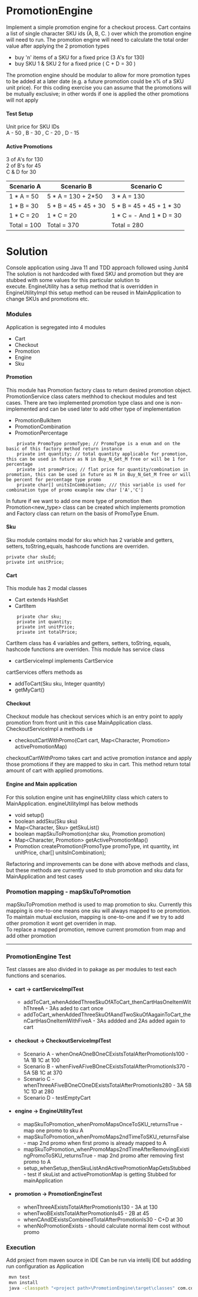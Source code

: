 # PromotionEngine
Implement a simple promotion engine for a checkout process. Cart contains a list of single character SKU ids (A, B, C.	) over which the promotion engine will need to run.
The promotion engine will need to calculate the total order value after applying the 2 promotion types

* buy 'n' items of a SKU for a fixed price (3 A's for 130)
* buy SKU 1 & SKU 2 for a fixed price ( C + D = 30 )

The promotion engine should be modular to allow for more promotion types to be added at a later date (e.g. a future promotion could be x% of a SKU unit price). For this coding exercise you can assume that the promotions will be mutually exclusive; in other words if one is applied the other promotions will not apply

#### Test Setup
Unit price for SKU IDs <br />
 A - 50   ,    B  - 30    ,    C - 20    ,    D - 15   

#### Active Promotions<br />
3 of A's for 130<br />
2 of B's for 45 <br />
C & D for 30<br />

|Scenario A |  Scenario B | Scenario C | 
| ------------ | ------------ | ------------ |
|  1 * A = 50  | 5 * A = 130 + 2*50  |  3 * A = 130  |
|  1 * B = 30 |  5 * B = 45 + 45 + 30  |  5 * B = 45 + 45 + 1 * 30  |
|  1 * C = 20 |  1 * C = 20  |  1 * C = - And 1 * D = 30 |
|  Total = 100  |  Total = 370  | Total = 280  |
# Solution
Console application using Java 11 and TDD approach followed using Junit4<br/>
The solution is not hardcoded with fixed SKU and promotion but they are stubbed with some values for this particular solution to execute. EngineUtility has a setup method that is overridden in EngineUtilityImpl this setup method can be reused in MainApplication to change SKUs and promotions etc.
### Modules
Application is segregated into 4 modules
* Cart
* Checkout
* Promotion
* Engine
* Sku
#### Promotion
This module has Promotion factory class to return desired promotion object. PromotionService class caters methhod to checkout modules and test cases.
There are two implemented promotion type class and one is non-implemented and can be used later to add other type of implementation
* PromotionBulkItem
* PromotionCombination
* PromotionPercentage <br />
````
    private PromoType promoType; // PromoType is a enum and on the basic of this factory method return instance
    private int quantity; // total quantity applicable for promotion, this can be used in future as N in Buy_N_Get_M free or will be 1 for percentage
    private int promoPrice; // flat price for quantity/combination in promotion, this can be used in future as M in Buy_N_Get_M free or will be percent for percentage type promo
    private char[] unitsInCombination; /// this variable is used for combination type of promo example new char ['A','C']
````
In future if we want to add one more type of promotion then Promotion<new_type> class can be created which implements promotion
and Factory class can return on the basis of PromoType Enum.
#### Sku
Sku module contains modal for sku which has 2 variable and getters, setters, toString,equals, hashcode functions are overriden.
````
private char skuId;
private int unitPrice;
````
#### Cart
This module has 2 modal classes
* Cart extends HashSet<CartItem>
* CartItem <br />
````
    private char sku;
    private int quantity;
    private int unitPrice;
    private int totalPrice;
`````
CartItem class has 4 variables and getters, setters, toString, equals, hashcode functions are overriden.
This module has service class

* cartServiceImpl implements CartService <br />

cartServices offers methods as

* addToCart(Sku sku, Integer quantity)
* getMyCart()
#### Checkout
Checkout module has checkout services which is an entry point to apply promotion from front unit in this case MainApplication class. CheckoutServiceImpl a methods i.e
* checkoutCartWithPromo(Cart cart, Map<Character, Promotion> activePromotionMap)

checkoutCartWithPromo takes cart and active promotion instance and apply those promotions if they are mapped to sku in cart. This method return total amount of cart with applied  promotions.
#### Engine and Main application
For this solution engine unit has engineUtility class which caters to MainApplication. engineUtilityImpl has below methods
* void setup() 
* boolean addSku(Sku sku)
* Map<Character, Sku> getSkuList()
* boolean mapSkuToPromotion(char sku, Promotion promotion)
* Map<Character, Promotion> getActivePromotionMap()
* Promotion createPromotion(PromoType promoType, int quantity, int unitPrice, char[] unitsInCombination);

Refactoring and improvements can be done with above methods and class, but these methods are currently used to stub promotion and sku data for MainApplication and test cases<br/>
### Promotion mapping - mapSkuToPromotion 
mapSkuToPromotion method is used to map promotion to sku. Currently this mapping is one-to-one means one sku will always mapped to oe promotion.<br/>
To maintain mutual exclusion, mapping is one-to-one and if we try to add other promotion it wont get overriden in map.<br/>
To replace a mapped promotion, remove current promotion from map and add other promotion
_____________________________________
### PromotionEngine Test
Test classes are also divided in to pakage as per modules to test each functions and scenarios.
* #### cart -> cartServiceImplTest <br/>
  * addToCart_whenAddedThreeSkuOfAToCart_thenCartHasOneItemWithThreeA - 3As aded to cart once 
  * addToCart_whenAddedThreeSkuOfAandTwoSkuOfAagainToCart_thenCartHasOneItemWithFiveA - 3As addded and 2As added again to cart
* #### checkout -> CheckoutServiceImplTest <br/>
  * Scenario A - whenOneAOneBOneCExistsTotalAfterPromotionIs100  - 1A 1B 1C at 100
  * Scenario B - whenFiveAFiveBOneCExistsTotalAfterPromotionIs370 - 5A 5B 1C at 370
  * Scenario C - whenThreeAFiveBOneCOneDExistsTotalAfterPromotionIs280 - 3A 5B 1C 1D at 280
  * Scenario D - testEmptyCart 
* #### engine -> EngineUtilityTest<br/>
  * mapSkuToPromotion_whenPromoMapsOnceToSKU_returnsTrue - map one promo to sku A
  * mapSkuToPromotion_whenPromoMaps2ndTimeToSKU_returnsFalse - map 2nd promo when first promo is already mapped to A
  * mapSkuToPromotion_whenPromoMaps2ndTimeAfterRemovingExistingPromoToSKU_returnsTrue - map 2nd promo after removing first promo to A
  * setup_whenSetup_thenSkuListAndActivePromotionMapGetsStubbed - test if skuList and activePromotionMap is getting Stubbed for mainApplication
* #### promotion -> PromotionEngineTest <br/>
  * whenThreeAExistsTotalAfterPromotionIs130 - 3A at 130
  * whenTwoBExistsTotalAfterPromotionIs45 - 2B at 45
  * whenCAndDExistsCombinedTotalAfterPromotionIs30 - C+D at 30
  * whenNoPromotionExists - should calculate normal item cost without promo
### Execution
Add project from maven source in IDE
Can be run via intellij IDE but addding run configuration as Application
````bash
 mvn test
 mvn install
 java -classpath "<project path>\PromotionEngine\target\classes" com.company.engine.MainApplication
````
    

